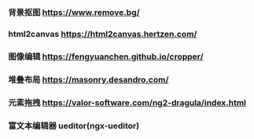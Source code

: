 ### 背景抠图    https://www.remove.bg/

### html2canvas https://html2canvas.hertzen.com/

### 图像编辑    https://fengyuanchen.github.io/cropper/

### 堆叠布局    https://masonry.desandro.com/

### 元素拖拽    https://valor-software.com/ng2-dragula/index.html

### 富文本编辑器  ueditor(ngx-ueditor)